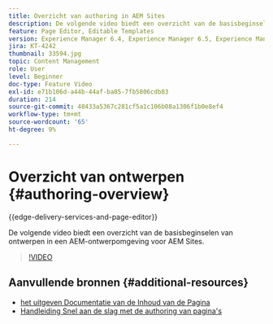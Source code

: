 ```yaml
---
title: Overzicht van authoring in AEM Sites
description: De volgende video biedt een overzicht van de basisbeginselen van ontwerpen in een AEM-auteursomgeving. Het gebruikt de console van Plaatsen als basis.
feature: Page Editor, Editable Templates
version: Experience Manager 6.4, Experience Manager 6.5, Experience Manager as a Cloud Service
jira: KT-4242
thumbnail: 33594.jpg
topic: Content Management
role: User
level: Beginner
doc-type: Feature Video
exl-id: e71b106d-a44b-44af-ba85-7fb5806cdb83
duration: 214
source-git-commit: 48433a5367c281cf5a1c106b08a1306f1b0e8ef4
workflow-type: tm+mt
source-wordcount: '65'
ht-degree: 9%

---
```


# Overzicht van ontwerpen {#authoring-overview}

{{edge-delivery-services-and-page-editor}}

De volgende video biedt een overzicht van de basisbeginselen van ontwerpen in een AEM-ontwerpomgeving voor AEM Sites.

>[!VIDEO](https://video.tv.adobe.com/v/33594?quality=12&learn=on)

## Aanvullende bronnen {#additional-resources}

* [ het uitgeven Documentatie van de Inhoud van de Pagina ](https://experienceleague.adobe.com/docs/experience-manager-cloud-service/sites/authoring/fundamentals/editing-content.html)
* [Handleiding Snel aan de slag met de authoring van pagina&#39;s](https://experienceleague.adobe.com/docs/experience-manager-cloud-service/sites/authoring/getting-started/quick-start.html)
